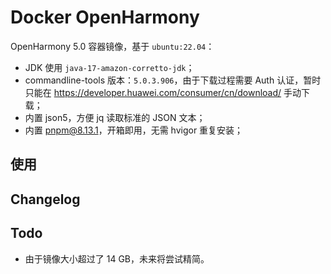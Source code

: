 # Docker OpenHarmony

OpenHarmony 5.0 容器镜像，基于 `ubuntu:22.04`：
* JDK 使用 `java-17-amazon-corretto-jdk`；
* commandline-tools 版本：`5.0.3.906`，由于下载过程需要 Auth 认证，暂时只能在 https://developer.huawei.com/consumer/cn/download/ 手动下载；
* 内置 json5，方便 jq 读取标准的 JSON 文本；
* 内置 pnpm@8.13.1，开箱即用，无需 hvigor 重复安装；

## 使用

## Changelog

## Todo

* 由于镜像大小超过了 14 GB，未来将尝试精简。


